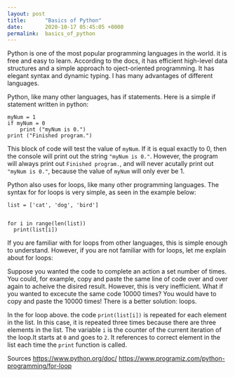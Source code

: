 ```yaml
---
layout: post
title:      "Basics of Python"
date:       2020-10-17 05:45:05 +0000
permalink:  basics_of_python
---
```




Python is one of the most popular programming languages in the world. it is free and easy to learn. According to the docs, it has efficient high-level data structures and a simple approach to oject-oriented programming. It has elegant syntax and dynamic typing. I has many advantages of different languages. 

Python, like many other languages, has if statements. Here is a simple if statement written in python:

```
myNum = 1
if myNum = 0
    print ("myNum is 0.")
print ("Finished program.")
```

This block of code will test the value of ```myNum```. If it is equal exactly to 0, then the console will print out the string ```"myNum is 0."```. However, the program will always print out ```Finished program.```, and will never acutally print out ```"myNum is 0."```, because the value of ```myNum``` will only ever be 1.

Python also uses for loops, like many other programming languages. The syntax for for loops is very simple, as seen in the example below:

```
list = ['cat', 'dog', 'bird']


for i in range(len(list))
  print(list[i])
```

If you are familiar with for loops from other languages, this is simple enough to understand. However, if you are not familiar with for loops, let me explain about for loops:

Suppose you wanted the code to complete an action a set number of times. You could, for example, copy and paste the same line of code over and over again to acheive the disired result. However, this is very inefficient. What if you wanted to excecute the same code 10000 times? You would have to copy and paste the 10000 times! There is a better solution: loops.

In the for loop above. the code ```print(list[i])``` is repeated for each element in the list. In this case, it is repeated three times because there are three elements in the list. The variable ```i``` is the counter of the current iteration of the loop.It starts at ```0``` and goes to ```2```. It references to correct element in the list each time the ```print``` function is called.

Sources
https://www.python.org/doc/
https://www.programiz.com/python-programming/for-loop

